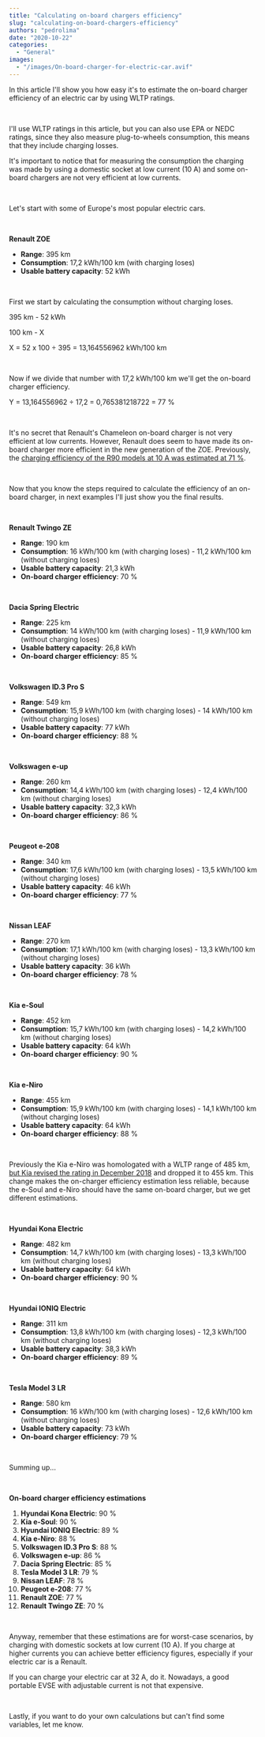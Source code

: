 ```yaml
---
title: "Calculating on-board chargers efficiency"
slug: "calculating-on-board-chargers-efficiency"
authors: "pedrolima"
date: "2020-10-22"
categories:
  - "General"
images:
  - "/images/On-board-charger-for-electric-car.avif"
---
```


In this article I'll show you how easy it's to estimate the on-board charger efficiency of an electric car by using WLTP ratings.

 

I'll use WLTP ratings in this article, but you can also use EPA or NEDC ratings, since they also measure plug-to-wheels consumption, this means that they include charging losses.

It's important to notice that for measuring the consumption the charging was made by using a domestic socket at low current (10 A) and some on-board chargers are not very efficient at low currents.

 

Let's start with some of Europe's most popular electric cars.

 

**Renault ZOE**

- **Range**: 395 km
- **Consumption**: 17,2 kWh/100 km (with charging loses)
- **Usable battery capacity**: 52 kWh

 

First we start by calculating the consumption without charging loses.

395 km - 52 kWh

100 km - X

X = 52 x 100 ÷ 395 = 13,164556962 kWh/100 km

 

Now if we divide that number with 17,2 kWh/100 km we'll get the on-board charger efficiency.

Y = 13,164556962 ÷ 17,2 = 0,765381218722 = 77 %

 

It's no secret that Renault's Chameleon on-board charger is not very efficient at low currents. However, Renault does seem to have made its on-board charger more efficient in the new generation of the ZOE. Previously, the [charging efficiency of the R90 models at 10 A was estimated at 71 %](/2016/12/17/renault-zoe-charging-time-efficiency/).

 

Now that you know the steps required to calculate the efficiency of an on-board charger, in next examples I'll just show you the final results.

 

**Renault Twingo ZE**

- **Range**: 190 km
- **Consumption**: 16 kWh/100 km (with charging loses) - 11,2 kWh/100 km (without charging loses)
- **Usable battery capacity**: 21,3 kWh
- **On-board charger efficiency**: 70 %

 

**Dacia Spring Electric**

- **Range**: 225 km
- **Consumption**: 14 kWh/100 km (with charging loses) - 11,9 kWh/100 km (without charging loses)
- **Usable battery capacity**: 26,8 kWh
- **On-board charger efficiency**: 85 %

 

**Volkswagen ID.3 Pro S**

- **Range**: 549 km
- **Consumption**: 15,9 kWh/100 km (with charging loses) - 14 kWh/100 km (without charging loses)
- **Usable battery capacity**: 77 kWh
- **On-board charger efficiency**: 88 %

 

**Volkswagen e-up**

- **Range**: 260 km
- **Consumption**: 14,4 kWh/100 km (with charging loses) - 12,4 kWh/100 km (without charging loses)
- **Usable battery capacity**: 32,3 kWh
- **On-board charger efficiency**: 86 %

 

**Peugeot e-208**

- **Range**: 340 km
- **Consumption**: 17,6 kWh/100 km (with charging loses) - 13,5 kWh/100 km (without charging loses)
- **Usable battery capacity**: 46 kWh
- **On-board charger efficiency**: 77 %

 

**Nissan LEAF**

- **Range**: 270 km
- **Consumption**: 17,1 kWh/100 km (with charging loses) - 13,3 kWh/100 km (without charging loses)
- **Usable battery capacity**: 36 kWh
- **On-board charger efficiency**: 78 %

 

**Kia e-Soul**

- **Range**: 452 km
- **Consumption**: 15,7 kWh/100 km (with charging loses) - 14,2 kWh/100 km (without charging loses)
- **Usable battery capacity**: 64 kWh
- **On-board charger efficiency**: 90 %

 

**Kia e-Niro**

- **Range**: 455 km
- **Consumption**: 15,9 kWh/100 km (with charging loses) - 14,1 kWh/100 km (without charging loses)
- **Usable battery capacity**: 64 kWh
- **On-board charger efficiency**: 88 %

 

Previously the Kia e-Niro was homologated with a WLTP range of 485 km, [but Kia revised the rating in December 2018](https://press.kia.com/eu/en/home/media-resouces/press-releases/2018/New_homologated_range_figures_for_Kia_e-Niro.html) and dropped it to 455 km. This change makes the on-charger efficiency estimation less reliable, because the e-Soul and e-Niro should have the same on-board charger, but we get different estimations.

 

**Hyundai Kona Electric**

- **Range**: 482 km
- **Consumption**: 14,7 kWh/100 km (with charging loses) - 13,3 kWh/100 km (without charging loses)
- **Usable battery capacity**: 64 kWh
- **On-board charger efficiency**: 90 %

 

**Hyundai IONIQ Electric**

- **Range**: 311 km
- **Consumption**: 13,8 kWh/100 km (with charging loses) - 12,3 kWh/100 km (without charging loses)
- **Usable battery capacity**: 38,3 kWh
- **On-board charger efficiency**: 89 %

 

**Tesla Model 3 LR**

- **Range**: 580 km
- **Consumption**: 16 kWh/100 km (with charging loses) - 12,6 kWh/100 km (without charging loses)
- **Usable battery capacity**: 73 kWh
- **On-board charger efficiency**: 79 %

 

Summing up...

 

**On-board charger efficiency estimations**

1. **Hyundai Kona Electric**: 90 %
2. **Kia e-Soul**: 90 %
3. **Hyundai IONIQ Electric**: 89 %
4. **Kia e-Niro**: 88 %
5. **Volkswagen ID.3 Pro S**: 88 %
6. **Volkswagen e-up**: 86 %
7. **Dacia Spring Electric**: 85 %
8. **Tesla Model 3 LR**: 79 %
9. **Nissan LEAF**: 78 %
10. **Peugeot e-208**: 77 %
11. **Renault ZOE**: 77 %
12. **Renault Twingo ZE**: 70 %

 

Anyway, remember that these estimations are for worst-case scenarios, by charging with domestic sockets at low current (10 A). If you charge at higher currents you can achieve better efficiency figures, especially if your electric car is a Renault.

If you can charge your electric car at 32 A, do it. Nowadays, a good portable EVSE with adjustable current is not that expensive.

 

Lastly, if you want to do your own calculations but can't find some variables, let me know.
